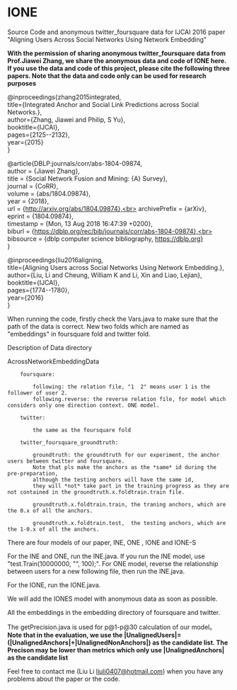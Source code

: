 # IONE
Source Code and anonymous twitter_foursquare data for IJCAI 2016 paper "Aligning Users Across Social Networks Using Network Embedding"

<b>With the permission of sharing anonymous twitter_foursquare data from Prof.Jiawei Zhang, we share the anonymous data and code of IONE here. If you use the data and code of this project, please cite the following three papers. Note that the data and code only can be used for research purposes</b>

@inproceedings{zhang2015integrated,<br>
  title={Integrated Anchor and Social Link Predictions across Social Networks.},<br>
  author={Zhang, Jiawei and Philip, S Yu},<br>
  booktitle={IJCAI},<br>
  pages={2125--2132},<br>
  year={2015}<br>
}<br>

@article{DBLP:journals/corr/abs-1804-09874,<br>
  author    = {Jiawei Zhang},<br>
  title     = {Social Network Fusion and Mining: {A} Survey},<br>
  journal   = {CoRR},<br>
  volume    = {abs/1804.09874},<br>
  year      = {2018},<br>
  url       = {http://arxiv.org/abs/1804.09874},<br>
  archivePrefix = {arXiv},<br>
  eprint    = {1804.09874},<br>
  timestamp = {Mon, 13 Aug 2018 16:47:39 +0200},<br>
  biburl    = {https://dblp.org/rec/bib/journals/corr/abs-1804-09874},<br>
  bibsource = {dblp computer science bibliography, https://dblp.org}<br>
}<br>

@inproceedings{liu2016aligning,<br>
  title={Aligning Users across Social Networks Using Network Embedding.},<br>
  author={Liu, Li and Cheung, William K and Li, Xin and Liao, Lejian},<br>
  booktitle={IJCAI},<br>
  pages={1774--1780},<br>
  year={2016}<br>
}<br>

When running the code, firstly check the Vars.java to make sure that the path of the data is correct. New two folds which are named as "embeddings" in foursquare fold and twitter fold.

Description of Data directory

   AcrossNetworkEmbeddingData
   
   		foursquare:
   		
   			following: the relation file, "1  2" means user 1 is the follower of user 2.  			   			
   			following.reverse: the reverse relation file, for model which considers only one direction context. ONE model.
   			
   		twitter:
   		
   			the same as the foursquare fold
   			
   		twitter_foursquare_groundtruth:
   		
   			groundtruth: the groundtruth for our experiment, the anchor users between twitter and foursquare. 
   			Note that pls make the anchors as the *same* id during the pre-preparation, 
   			although the testing anchors will have the same id, 
   			they will *not* take part in the training progress as they are not contained in the groundtruth.x.foldtrain.train file.	
   			
   			groundtruth.x.foldtrain.train, the traning anchors, which are the 0.x of all the anchors.
   			
   			groundtruth.x.foldtrain.test,  the testing anchors, which are the 1-0.x of all the anchors.
   			


<!-- groundtruth.test.linkp.x, the soft constraint file, which is predicted by a classifier. Only for the IONES model. Where x is the imbalance ratio of training classifier -->


There are four models of our paper, INE, ONE , IONE and IONE-S

For the INE and ONE, run the INE.java. If you run the INE model, use "test.Train(10000000, "", 100);". For ONE model, reverse the relationship between users for a new following file, then run the INE.java.
<!--modify the code as "test.Train(10000000, ".reverse", 100);".-->

For the IONE, run the IONE.java.

<!--For the IONES, run the IONES.java-->

<!--If you want to test the performance of the models with different interops, add the postfix to the Train function. For example,
"test.Train(10000000, ".0.1", 100);".-->

We will add the IONES model with anonymous data as soon as possible.

All the embeddings in the embedding directory of foursquare and twitter.

The getPrecision.java is used for p@1-p@30 calculation of our model。
<b>Note that in the evaluation, we use the |UnalignedUsers|=(|UnalignedAnchors|+|UnalignedNonAnchors|) as the candidate list. The Precison may be lower than metrics which only use |UnalignedAnchors| as the candidate list</b>

Feel free to contact me (Liu Li liuli0407@hotmail.com) when you have any problems about the paper or the code. 
